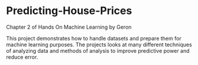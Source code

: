 # Predicting-House-Prices
Chapter 2 of Hands On Machine Learning by Geron

This project demonstrates how to handle datasets and prepare them for machine learning purposes. The projects looks at many different techniques of analyzing data and methods of analysis to improve predictive power and reduce error.
